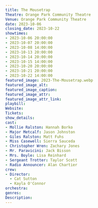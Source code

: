 ```yaml
---
title: The Mousetrap
Theatre: Orange Park Community Theatre
Venue: Orange Park Community Theatre
date: 2023-10-06
closing_date: 2023-10-22
showtimes:
- 2023-10-06 20:00:00
- 2023-10-07 20:00:00
- 2023-10-08 14:00:00
- 2023-10-13 20:00:00
- 2023-10-14 20:00:00
- 2023-10-15 14:00:00
- 2023-10-20 20:00:00
- 2023-10-21 20:00:00
- 2023-10-22 14:00:00
featured_image: 2023-The-Mousetrap.webp
featured_image_alt: 
featured_image_caption: 
featured_image_attr: 
featured_image_attr_link: 
playbill:
Website: 
Tickets: 
show_details: 
cast:
- Mollie Ralston: Hannah Borko
- Major Metcalf: Jason Johnston
- Giles Ralston: Matt Fuhs
- Miss Casewell: Sierra Sauceda
- Christopher Wren: Zachary Jones
- Mr. Paravicini: Jack Bisson
- Mrs. Boyle: Lisa Reinhard
- Sergeant Trotter: Taylor Scott
- Radio Announcer: Alan Chartier
crew:
- Director: 
  - Cat Sutton
  - Kayla O'Connor
orchestra:
genres: 
Description: 
---
```


